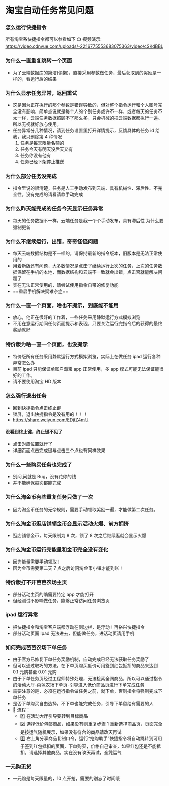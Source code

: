 # 淘宝自动任务常见问题

### 怎么运行快捷指令

所有淘宝系快捷指令都可以参看如下
📺 视频演示:
https://video.cdnvue.com/uploads/-2216775553683075363/video/cSKdBBL

### 为什么一直重复跳转一个页面

- 为了云端数据库的简洁(偷懒)，直接采用参数做任务，最后获取到的奖励是一样的，看运行后的结果

### 为什么显示任务异常，返回重试

- 这是因为正在执行的那个参数是错误导致的，但对整个指令运行和个人账号完全没有影响，简单点说就是每个人的个别任务或许不一样，或者每天的任务不太一样，云端任务数据照顾不了那么多，只会机械的把云端数据都执行一遍。所以无视就好放心使用。
- 任务异常分几种情况，请到任务设置里打开详情提示，反馈具体的任务 id 给我，我只删除第 4 种情况
  1. 任务是每天限量名额的
  2. 任务今天有明天没后天又有
  3. 任务你没有他有
  4. 任务已经下架停止推送

### 为什么部分任务没完成

- 指令里说的很清楚，任务是人工手动发布到云端、具有机械性、滞后性、不完全性。没有完成的请看请款手动完成

### 为什么昨天能完成的任务今天显示任务异常

- 每天的任务数据不一样，云端任务是我一个个手动发布，具有滞后性
  为什么要强制更新

### 为什么不继续运行，出错，奇奇怪怪问题

- 每天云端数据结构是不一样的，请保持最新的指令版本，旧版本是无法正常使用的
- 用着新版还有问题，大多数情况是点击了继续运行上次的任务，上次的任务数据保留在手机的本地，而数据结构和云端不一致就会出错，点击否就能解决问题了
- 实在无法正常使用的，请尝试使用指令自带的修复功能
- ==重启手机解决疑难杂症==

### 为什么一直一个页面，啥也不提示，到底能不能用

- 放心，他正在很好的工作着，一些任务采用静默运行方式模拟浏览
- 不用在意运行期间任何页面提示和表现，只要关注运行完指令后的获得的最终奖励就好

### 特价版为啥一直一个页面，也没提示

- 特价版所有任务采用静默运行方式模拟浏览，实际上在做任务
  ipad 运行各种异常怎么办
- 目前 ipad 只能保证单账户淘宝 app 正常使用，多 app 模式可能无法保证能很好的工作。
- 请不要使用淘宝 HD 版本

### 怎么强行退出任务

- 回到快捷指令点击终止键
- 锁屏，退出快捷指令是没有用的！！！
- https://share.weiyun.com/EDjtZ4mU

#### 没看到终止键，终止键不见了

- 点击对应位置就行了
- 详细页面点击完成键与点击三个点也有同样效果

### 为什么一些购买任务也完成了

- 别问,问就是 Bug，没有花你的钱
- 并不能确保每次都能完成

### 为什么淘金币有些重复任务只做了一次

- 因为淘金币任务的无奈规则，需要手动领取奖励一遍，才能做第二次任务。

### 为什么淘金币逛店铺领金币会显示活动火爆、前方拥挤

- 逛店铺领金币，每天限制为 8 次，领了 8 次之后继续逛就会显示火爆

### 为什么淘金币运行完能量和金币完全没有变化

- 因为能量需要手动领取！
- 因为金币需要第二天 7 点之后访问淘金币小镇才能到账！

### 特价版打不开芭芭农场主页

- 部分活动主页的确需要特定 app 才能打开
- 但经测试不影响做任务，能够正常访问任务浏览页

### ipad 运行异常

- 把快捷指令和淘宝客户端都浮动在侧边栏，是浮动！再裕兴快捷指令
- 部分活动页面 Ipad 无法进去，但能做任务，进活动页请用手机

### 如何完成芭芭农场下单任务

- 由于官方已修复下单任务奖励机制，自动完成已经无法获取任务奖励了
- 但可以通过取巧的方法，在下单页购买低价可用签到红包抵扣的商品来达到 0.1 元购甚至 0.01 元购
- 由于下单任务页经过工程师特殊处理，无法检索全网商品，所以可以通过指令的活动大厅-芭芭农场下单页-引导进入低价商品页进行下单完成任务
- 需要注意的是，必须在运行指令做任务之前，就下单，否则指令将强制完成下单任务
- 是否下单购买自由选择，不下单也能完成任务，引导下单留给有需要的人
- 📜 流程：
  - 1️⃣ 在活动大厅引导要转到目标商品
  - 2️⃣ 选择低价包邮商品，如果没有则重复步骤 1 重新选择商品页，页面完全是按运气随机展示，如果没有符合的商品请改天再试
  - 3️⃣ 右上角分享商品复制口令，运行“抢购助手”快捷指令将自动跳转到可用于签到红包抵扣的页面，下单购买，价格自己审查，如果红包还是不能抵扣，请选择其他商品，实在没有改天再试，全凭运气

### 一元购无货

- 一元购是每天限量的，10 点开抢，需要的别忘了时间哦
